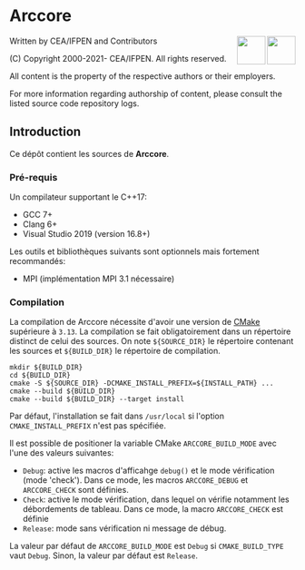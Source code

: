 ﻿[//]: <> (Comment: -*- coding: utf-8-with-signature -*-)

# Arccore

<img src="https://www.cea.fr/PublishingImages/cea.jpg" height="50" align="right" />
<img src="https://www.ifpenergiesnouvelles.fr/sites/ifpen.fr/files/logo_ifpen_2.jpg" height="50" align="right"/>

Written by CEA/IFPEN and Contributors

(C) Copyright 2000-2021- CEA/IFPEN. All rights reserved.

All content is the property of the respective authors or their employers.

For more information regarding authorship of content, please consult the listed source code repository logs.

## Introduction

Ce dépôt contient les sources de **Arccore**.

### Pré-requis

Un compilateur supportant le C++17:

- GCC 7+
- Clang 6+
- Visual Studio 2019 (version 16.8+)

Les outils et bibliothèques suivants sont optionnels mais fortement recommandés:

- MPI (implémentation MPI 3.1 nécessaire)

### Compilation

La compilation de Arccore nécessite d'avoir une version de
 [CMake](https://cmake.org) supérieure à `3.13`. La compilation se
 fait obligatoirement dans un répertoire distinct de celui des
 sources. On note `${SOURCE_DIR}` le répertoire contenant les sources
 et `${BUILD_DIR}` le répertoire de compilation.

~~~{.sh}
mkdir ${BUILD_DIR}
cd ${BUILD_DIR}
cmake -S ${SOURCE_DIR} -DCMAKE_INSTALL_PREFIX=${INSTALL_PATH} ...
cmake --build ${BUILD_DIR}
cmake --build ${BUILD_DIR} --target install
~~~

Par défaut, l'installation se fait dans `/usr/local` si l'option `CMAKE_INSTALL_PREFIX` n'est
pas spécifiée.

Il est possible de positioner la variable CMake `ARCCORE_BUILD_MODE`
avec l'une des valeurs suivantes:

- `Debug`: active les macros d'afficahge `debug()` et le mode
  vérification (mode 'check'). Dans ce mode, les macros
  `ARCCORE_DEBUG` et `ARCCORE_CHECK` sont définies.
- `Check`: active le mode vérification, dans lequel on vérifie
  notamment les débordements de tableau. Dans ce mode, la macro
  `ARCCORE_CHECK` est définie
- `Release`: mode sans vérification ni message de débug.

La valeur par défaut de `ARCCORE_BUILD_MODE` est `Debug` si
`CMAKE_BUILD_TYPE` vaut `Debug`. Sinon, la valeur par défaut est
`Release`.
